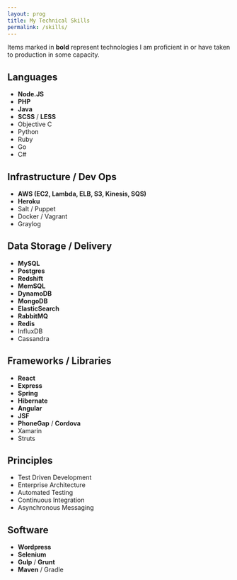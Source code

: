 ```yaml
---
layout: prog
title: My Technical Skills
permalink: /skills/
---
```


Items marked in __bold__ represent technologies I am proficient in or have taken to production in some capacity.

## Languages
* __Node.JS__
* __PHP__
* __Java__
* __SCSS__ / __LESS__
* Objective C
* Python
* Ruby
* Go
* C#

## Infrastructure / Dev Ops
* __AWS (EC2, Lambda, ELB, S3, Kinesis, SQS)__
* __Heroku__
* Salt / Puppet
* Docker / Vagrant
* Graylog

## Data Storage / Delivery
* __MySQL__
* __Postgres__
* __Redshift__
* __MemSQL__
* __DynamoDB__
* __MongoDB__
* __ElasticSearch__
* __RabbitMQ__
* __Redis__
* InfluxDB
* Cassandra

## Frameworks / Libraries
* __React__
* __Express__
* __Spring__
* __Hibernate__
* __Angular__
* __JSF__
* __PhoneGap__ / __Cordova__
* Xamarin
* Struts

## Principles
* Test Driven Development
* Enterprise Architecture
* Automated Testing
* Continuous Integration
* Asynchronous Messaging

## Software
* __Wordpress__
* __Selenium__
* __Gulp__ / __Grunt__
* __Maven__ / Gradle
